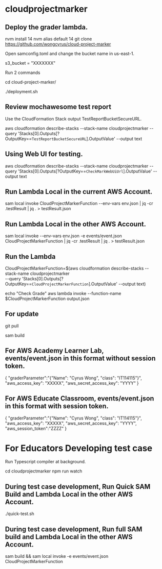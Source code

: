 # cloudprojectmarker

## Deploy the grader lambda.

nvm install 14
nvm alias default 14
git clone https://github.com/wongcyrus/cloud-project-marker

Open samconfig.toml and change the bucket name in us-east-1.

s3_bucket = "XXXXXXX"

Run 2 commands

cd cloud-project-marker/

./deployment.sh

## Review mochawesome test report 

Use the CloudFormation Stack output TestReportBucketSecureURL.

aws cloudformation describe-stacks --stack-name cloudprojectmarker --query 'Stacks[0].Outputs[?OutputKey==`TestReportBucketSecureURL`].OutputValue' --output text

## Using Web UI for testing.

aws cloudformation describe-stacks --stack-name cloudprojectmarker --query 'Stacks[0].Outputs[?OutputKey==`CheckMarkWebUiUrl`].OutputValue' --output text

## Run Lambda Local in the current AWS Account.

sam local invoke CloudProjectMarkerFunction --env-vars env.json | jq -cr .testResult | jq . > testResult.json

## Run Lambda Local in the other AWS Account.

sam local invoke --env-vars env.json -e events/event.json CloudProjectMarkerFunction | jq -cr .testResult | jq . > testResult.json

## Run the Lambda

CloudProjectMarkerFunction=\$(aws cloudformation describe-stacks --stack-name cloudprojectmarker \
--query 'Stacks[0].Outputs[?OutputKey==`CloudProjectMarkerFunction`].OutputValue' --output text)

echo "Check Grade"
aws lambda invoke --function-name \$CloudProjectMarkerFunction output.json

## For update

git pull

sam build


## For AWS Academy Learner Lab, events/event.json in this format without session token.

{
  "graderParameter":"{\"Name\": \"Cyrus Wong\",    \"class\": \"IT114115\"}",
  "aws_access_key": "XXXXX",
  "aws_secret_access_key": "YYYY"
}


## For AWS Educate Classroom, events/event.json in this format with session token.

{
  "graderParameter":"{\"Name\": \"Cyrus Wong\",    \"class\": \"IT114115\"}",
  "aws_access_key": "XXXXX",
  "aws_secret_access_key": "YYYY",
  "aws_session_token":"ZZZZ"
}

# For Educators Developing test case
Run Typescript compiler at background.

cd cloudprojectmarker
npm run watch

## During test case development, Run Quick SAM Build and Lambda Local in the other AWS Account.

./quick-test.sh

## During test case development, Run full SAM build and Lambda Local in the other AWS Account.

sam build && sam local invoke -e events/event.json CloudProjectMarkerFunction
